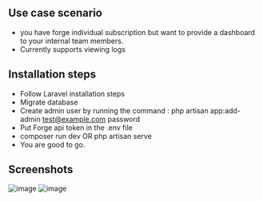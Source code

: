 ## Use case scenario

- you have forge individual subscription but want to provide a dashboard to your internal team members.
- Currently supports viewing logs

## Installation steps
- Follow Laravel installation steps
- Migrate database
- Create admin user by running the command : php artisan app:add-admin test@example.com password
- Put Forge api token in the .env file
- composer run dev OR php artisan serve
- You are good to go.

## Screenshots
![image](https://github.com/user-attachments/assets/546c5980-dbd8-41e2-99d6-7ef187aca6ac)
![image](https://github.com/user-attachments/assets/41a954b5-196e-4b51-88f9-055d1847134b)


